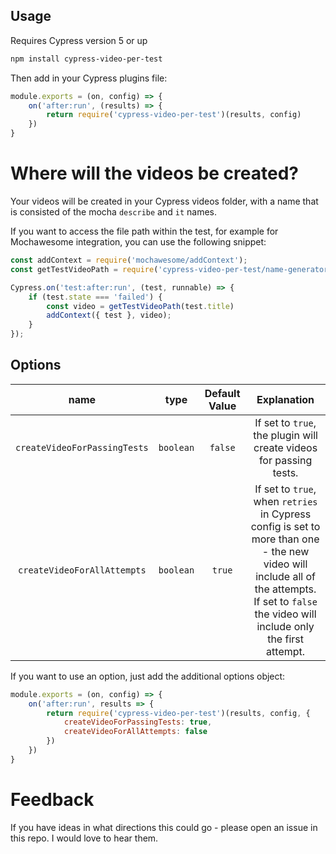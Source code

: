 ## Usage

Requires Cypress version 5 or up

```sh
npm install cypress-video-per-test
```

Then add in your Cypress plugins file:

```js
module.exports = (on, config) => {
    on('after:run', (results) => {
        return require('cypress-video-per-test')(results, config)
    })
}
```

# Where will the videos be created?

Your videos will be created in your Cypress videos folder, with a name that is consisted of the mocha `describe` and `it` names.

If you want to access the file path within the test, for example for Mochawesome integration, you can use the following snippet:

```js
const addContext = require('mochawesome/addContext');
const getTestVideoPath = require('cypress-video-per-test/name-generator')

Cypress.on('test:after:run', (test, runnable) => {
    if (test.state === 'failed') {
        const video = getTestVideoPath(test.title)
        addContext({ test }, video);
    }
});
```

## Options

|             name             |   type    | Default Value |                                                                                            Explanation                                                                                            |
|:----------------------------:|:---------:|:-------------:|:-------------------------------------------------------------------------------------------------------------------------------------------------------------------------------------------------:|
| `createVideoForPassingTests` | `boolean` |    `false`    |                                                                If set to `true`, the plugin will create videos for passing tests.                                                                 |
| `createVideoForAllAttempts`  | `boolean`  |    `true`     | If set to `true`, when `retries` in Cypress config is set to more than one - the new video will include all of the attempts.<br/>If set to `false` the video will include only the first attempt. |

If you want to use an option, just add the additional options object:

```js
module.exports = (on, config) => {
    on('after:run', results => {
        return require('cypress-video-per-test')(results, config, {
            createVideoForPassingTests: true,
            createVideoForAllAttempts: false
        })
    })
}
```

# Feedback

If you have ideas in what directions this could go - please open an issue in this repo. I would love to hear them.
